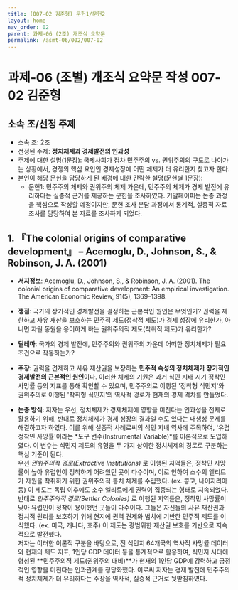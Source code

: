 ```yaml
---
title: (007-02 김준형) 문헌1/문헌2
layout: home
nav_order: 02
parent: 과제-06 (2조) 개조식 요약문
permalink: /asmt-06/002/007-02
---
```


# 과제-06 (조별) 개조식 요약문 작성 007-02 김준형

## 소속 조/선정 주제

- 소속 조: 2조
- 선정된 주제: **정치체제과 경제발전의 인과성**
- 주제에 대한 설명(1문장): 국제사회가 점차 민주주의 vs. 권위주의의 구도로 나아가는 상황에서, 경쟁의 핵심 요인인 경제성장에 어떤 체제가 더 유리한지 찾고자 한다.
- 본인이 해당 문헌을 담당하게 된 배경에 대한 간략한 설명(문헌별 1문장):  
  - 문헌1: 민주주의 체제와 권위주의 체제 가운데, 민주주의 체제가 경제 발전에 유리하다는 실증적 근거를 제공하는 문헌을 조사하였다. 기말페이퍼는 논증 과정을 핵심으로 작성할 예정이지만, 문헌 조사 분담 과정에서 통계적, 실증적 자료 조사를 담당하여 본 자료를 조사하게 되었다. 

## 1. 『The colonial origins of comparative development』 – Acemoglu, D., Johnson, S., & Robinson, J. A. (2001)

- **서지정보**: Acemoglu, D., Johnson, S., & Robinson, J. A. (2001). The colonial origins of comparative development: An empirical investigation. The American Economic Review, 91(5), 1369–1398.

- **쟁점**: 국가의 장기적인 경제발전을 결정하는 근본적인 원인은 무엇인가? 권력을 제한하고 사유 재산을 보호하는 민주적 제도(정착적 제도)가 경제 성장에 유리한가, 아니면 자원 동원을 용이하게 하는 권위주의적 제도(착취적 제도)가 유리한가?

- **딜레마**: 국가의 경제 발전에, 민주주의와 권위주의 가운데 어떠한 정치체제가 필요조건으로 작동하는가?

- **주장**: 권력을 견제하고 사유 재산권을 보장하는 **민주적 속성의 정치체제가 장기적인 경제발전의 근본적인 원인**이다. 이러한 체제의 기원은 과거 식민 지배 시기 정착민 사망률 등의 지표를 통해 확인할 수 있으며, 민주주의로 이행된 '정착형 식민지'와 권위주의로 이행된 '착취형 식민지'의 역사적 경로가 현재의 경제 격차를 만들었다. 

- **논증 방식**: 
저자는 우선, 정치체제가 경제체제에 영향을 미친다는 인과성을 전제로 활용하기 위해, 반대로 정치체제가 경제 성장의 결과일 수도 있다는 내생성 문제를 해결하고자 하였다. 이를 위해 실증적 사례로써의 식민 지배 역사에 주목하여, '유럽 정착민 사망률'이라는 *도구 변수(Instrumental Variable)*를 이론적으로 도입하였다. 이 변수는 식민지 제도의 유형을 두 가지 상이한 정치체제의 경로로 구분하는 핵심 기준이 된다.  
우선 *권위주의적 경로(Extractive Institutions)* 로 이행된 지역들은, 정착민 사망률이 높아 유럽인이 정착하기 어려웠던 곳이 다수이며, 이로 인하여 소수의 엘리트가 자원을 착취하기 위한 권위주의적 통치 체제를 수립했다. (ex. 콩고, 나이지리아 등) 이 제도는 독립 이후에도 소수 엘리트에게 권력이 집중되는 형태로 지속되었다.  
반대로 *민주주의적 경로(Settler Colonies)* 로 이행된 지역들은, 정착민 사망률이 낮아 유럽인이 정착이 용이했던 곳들이 다수이다. 그들은 자신들의 사유 재산권과 정치적 권리를 보호하기 위해 현지에 권력 견제와 법치에 기반한 민주적 제도를 이식했다. (ex. 미국, 캐나다, 호주) 이 제도는 광범위한 재산권 보호를 기반으로 지속적으로 발전했다.  
저자는 이러한 이론적 구분을 바탕으로, 전 식민지 64개국의 역사적 사망률 데이터와 현재의 제도 지표, 1인당 GDP 데이터 등을 통계적으로 활용하여, 식민지 시대에 형성된 **민주주의적 제도(권위주의 대비)**가 현재의 1인당 GDP에 강력하고 긍정적인 영향을 미친다는 인과관계를 정당화했다. 이로써 저자는 경제 발전에 민주주의적 정치체제가 더 유리하다는 주장을 역사적, 실증적 근거로 뒷받침하였다.